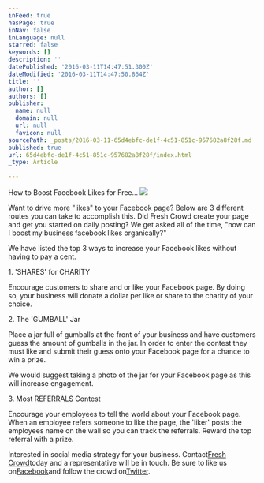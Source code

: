 ```yaml
---
inFeed: true
hasPage: true
inNav: false
inLanguage: null
starred: false
keywords: []
description: ''
datePublished: '2016-03-11T14:47:51.300Z'
dateModified: '2016-03-11T14:47:50.864Z'
title: ''
author: []
authors: []
publisher:
  name: null
  domain: null
  url: null
  favicon: null
sourcePath: _posts/2016-03-11-65d4ebfc-de1f-4c51-851c-957682a8f28f.md
published: true
url: 65d4ebfc-de1f-4c51-851c-957682a8f28f/index.html
_type: Article

---
```

How to Boost Facebook Likes for Free...
![](https://the-grid-user-content.s3-us-west-2.amazonaws.com/ba1844de-ebbb-4ba5-9ddf-4e9c6876dd19.jpg)

Want to drive more "likes" to your Facebook page? Below are 3 different routes you can take to accomplish this. Did Fresh Crowd create your page and get you started on daily posting? We get asked all of the time, "how can I boost my business facebook likes organically?" 

We have listed the top 3 ways to increase your Facebook likes without having to pay a cent.

1\. 'SHARES' for CHARITY

Encourage customers to share and or like your Facebook page. By doing so, your business will donate a dollar per like or share to the charity of your choice.

2\. The 'GUMBALL' Jar

Place a jar full of gumballs at the front of your business and have customers guess the amount of gumballs in the jar. In order to enter the contest they must like and submit their guess onto your Facebook page for a chance to win a prize.

We would suggest taking a photo of the jar for your Facebook page as this will increase engagement. 

3\. Most REFERRALS Contest

Encourage your employees to tell the world about your Facebook page. When an employee refers someone to like the page, the 'liker' posts the employees name on the wall so you can track the referrals. Reward the top referral with a prize.

Interested in social media strategy for your business. Contact[Fresh Crowd][0]today and a representative will be in touch. Be sure to like us on[Facebook][1]and follow the crowd on[Twitter][2].

[0]: mailto:sales@freshcrowd.com?subject=Social%20Media%20Strategy
[1]: http://www.facebook.com/freshcrowdinc
[2]: http://twitter.com/Fresh_Crowd